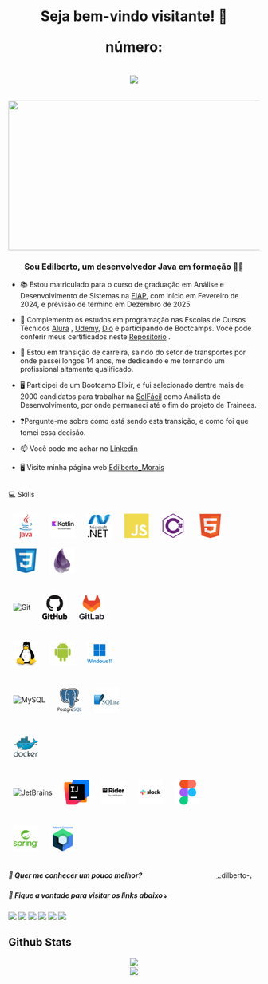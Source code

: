 <h1 align="center"<p>
Seja bem-vindo visitante! 👋
<br>
<p align="center">número:</p>
<p align="center"><img align="center"src="https://profile-counter.glitch.me/MariPadilha/count.svg"/></p>
</h1>

<div align="center">
<img src="https://gifs.eco.br/wp-content/uploads/2022/09/gifs-de-tecnologia-6.gif" align="center" height="300" width="600" />
</div>  
  
### <div align="center">Sou Edilberto, um desenvolvedor Java em formação 👨‍💻 </div>  

- 📚 Estou matriculado para o curso de graduação em Análise e Desenvolvimento de Sistemas na [FIAP](https://www.fiap.com.br/), com início em Fevereiro de 2024, e previsão de termino em Dezembro de 2025.

- 🔭 Complemento os estudos em programação nas Escolas de Cursos Técnicos  [Alura](https://github.com/alura-cursos) , [Udemy](https://www.udemy.com/), [Dio](https://www.dio.me/) e participando de Bootcamps. Você pode conferir meus certificados neste [Repositório](https://github.com/EdilbertoMorais/EdilbertoMorais) .

- 🚚 Estou em transição de carreira, saindo do setor de transportes por onde passei longos 14 anos, me dedicando e me tornando um profissional altamente qualificado.

- 🖥️ Participei de um Bootcamp Elixir, e fui selecionado dentre mais de 2000 candidatos para trabalhar na [SolFácil](https://landing.solfacil.com.br/) como Análista de Desenvolvimento, por onde permaneci até o fim do projeto de Trainees.
  
- ❓Pergunte-me sobre como está sendo esta transição, e como foi que tomei essa decisão.  

- 📫 Você pode me achar no  [Linkedin](https://www.linkedin.com/in/edilbertocmorais/)

- 🖥️ Visite minha página web  [Edilberto_Morais](http://edilbertomorais.github.io/homepage/)

##
💻 Skills
<div style="display: inline_block">
  <img align="center" alt="Java" style="margin: 10px;" height="50" width="50" src="https://raw.githubusercontent.com/devicons/devicon/master/icons/java/java-original-wordmark.svg">
  <img align="center" alt="Kotlin" style="margin: 10px;" height="50" width="50" src="https://github.com/devicons/devicon/blob/master/icons/kotlin/kotlin-original-wordmark.svg">
  <img align="center" alt="Dotnet" style="margin: 10px;" height="50" width="50" src="https://github.com/devicons/devicon/blob/master/icons/dot-net/dot-net-original-wordmark.svg">
  <img align="center" alt="Javascript" style="margin: 10px;" height="50" width="50" src="https://raw.githubusercontent.com/devicons/devicon/master/icons/javascript/javascript-plain.svg">
  <img align="center" alt="CSharp" style="margin: 10px;" height="50" width="50" src="https://github.com/devicons/devicon/blob/master/icons/csharp/csharp-line.svg">
  <img align="center" alt="HTML" style="margin: 10px;" height="50" width="50" src="https://raw.githubusercontent.com/devicons/devicon/master/icons/html5/html5-original.svg">
  <img align="center" alt="CSS" style="margin: 10px;" height="50" width="50" src="https://raw.githubusercontent.com/devicons/devicon/master/icons/css3/css3-original.svg">
  <img align="center" alt="ELIXIR" style="margin: 10px;" height="50" width="50" src="https://github.com/devicons/devicon/blob/master/icons/elixir/elixir-original.svg">
</div>

###
<div style="display: inline_block">
  <img align="center" alt="Git" style="margin: 10px;" height="50" width="50" src="https://profilinator.rishav.dev/skills-assets/git-scm-icon.svg">
  <img align="center" alt="GitHub" style="margin: 10px;" height="50" width="50" src="https://github.com/devicons/devicon/blob/master/icons/github/github-original-wordmark.svg">
  <img align="center" alt="GitLab" style="margin: 10px;" height="50" width="50" src="https://github.com/devicons/devicon/blob/master/icons/gitlab/gitlab-original-wordmark.svg">
</div>

###
<div style="display: inline_block">
  <img align="center" alt="Linux" style="margin: 10px;" height="50" width="50" src="https://github.com/devicons/devicon/blob/master/icons/linux/linux-original.svg">
  <img align="center" alt="Android" style="margin: 10px;" height="50" width="50" src="https://github.com/devicons/devicon/blob/master/icons/android/android-original-wordmark.svg">
  <img align="center" alt="Windows" style="margin: 10px;" height="50" width="50" src="https://github.com/devicons/devicon/blob/master/icons/windows11/windows11-original-wordmark.svg">
</div>

###
<div style="display: inline_block">
  <img align="center" alt="MySQL" style="margin: 10px;" height="50" width="50" src="https://profilinator.rishav.dev/skills-assets/mysql-original-wordmark.svg">
  <img align="center" alt="PostgreSQL" style="margin: 10px;" height="50" width="50" src="https://github.com/devicons/devicon/blob/master/icons/postgresql/postgresql-original-wordmark.svg">
  <img align="center" alt="SQLite" style="margin: 10px;" height="50" width="50" src="https://github.com/devicons/devicon/blob/master/icons/sqlite/sqlite-original-wordmark.svg">
</div>

###
<div style="display: inline_block">
  <img align="center" alt="Docker" style="margin: 10px;" height="50" width="50" src="https://github.com/devicons/devicon/blob/master/icons/docker/docker-original-wordmark.svg">
</div>

###
<div style="display: inline_block">
  <img align="center" alt="JetBrains" style="margin: 10px;" height="50" width="50" src="https://resources.jetbrains.com/storage/products/company/brand/logos/jb_beam.svg?_ga=2.147663863.1582775840.1697227137-499510733.1689370823&_gl=1*m5718d*_ga*NDk5NTEwN73LjE2ODkzNzA4MjM.*_ga_9J976DJZ68*MTY5NzIyNzEzNy4zMy4xLjE2OTcyMjcxNzMuMjQuMC4w">
   <img align="center" alt="Intellij" style="margin: 10px;" height="50" width="50" src="https://github.com/devicons/devicon/blob/master/icons/intellij/intellij-original.svg">
  <img align="center" alt="Rider" style="margin: 10px;" height="50" width="50" src="https://github.com/devicons/devicon/blob/master/icons/rider/rider-original-wordmark.svg">
  <img align="center" alt="Slack" style="margin: 10px;" height="50" width="50" src="https://github.com/devicons/devicon/blob/master/icons/slack/slack-original-wordmark.svg">
  <img align="center" alt="Figma" style="margin: 10px;" height="50" width="50" src="https://github.com/devicons/devicon/blob/master/icons/figma/figma-original.svg">
</div>

###
<div style="display: inline_block">
  <img align="center" alt="Spring" style="margin: 10px;" height="50" width="50" src="https://github.com/devicons/devicon/blob/master/icons/spring/spring-original-wordmark.svg">
  <img align="center" alt="JetpackCompose" style="margin: 10px;" height="50" width="50" src="https://github.com/devicons/devicon/blob/master/icons/jetpackcompose/jetpackcompose-original-wordmark.svg">
</div>


##
<div>
  <img align="right" alt="Edilberto-pic" height="150" style="border-radius:50px;" src="https://docmanagement.com.br/wp-content/uploads/2021/01/1-7.jpg">
</div>

  ## 
  ##### 👥 Quer me conhecer um pouco melhor?
  ##### 👀 Fique a vontade para visitar os links abaixo⤵️

<a href="https://www.linkedin.com/in/edilbertocmorais/" target="_blank"><img src="https://img.shields.io/badge/-LinkedIn-%230077B5?style=for-the-badge&logo=linkedin&logoColor=white" target="_blank"></a> 
<a href="https://wa.me/5511981488561" target="_blank"><img src="https://img.shields.io/badge/WhatsApp-25D366?style=for-the-badge&logo=whatsapp&logoColor=white" target="_blank"></a>
<a href = "https://t.me/Edilberto_Morais"><img src="https://img.shields.io/badge/Telegram-2CA5E0?style=for-the-badge&logo=telegram&logoColor=white&logo=discord&logoColor=white" target="_blank"></a>
<a href="https://discord.gg/edilbertocmorais#5753" target="_blank"><img src="https://img.shields.io/badge/Discord-7289DA?style=for-the-badge&logo=discord&logoColor=white" target="_blank"></a> 
<a href = "mailto:edilbertocmorais@gmail.com"><img src="https://img.shields.io/badge/Gmail-D14836?style=for-the-badge&logo=gmail&logoColor=white" target="_blank"></a>
<a href = "https://exercism.org/profiles/EdilbertoMorais"><img src="https://img.shields.io/badge/Exercism-800080?style=for-the-badge&logo=exercism&logoColor=white" target="_blank"></a>
##
</div>

## Github Stats  
<div align="center"><img src="https://github-readme-stats.vercel.app/api?username=EdilbertoMorais&show_icons=true&count_private=true&hide_border=true" align="center" /></div>

<div align="center">
<img src="https://komarev.com/ghpvc/?username=EdilbertoMorais&&style=flat-square" align="center" />
</div>
